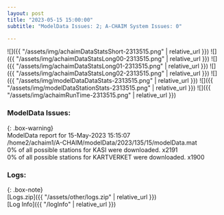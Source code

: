 ```yaml
---
layout: post
title: "2023-05-15 15:00:00"
subtitle: "ModelData Issues: 2; A-CHAIM System Issues: 0"

---
```


![]({{ "/assets/img/achaimDataStatsShort-2313515.png" | relative_url }})
![]({{ "/assets/img/achaimDataStatsLong00-2313515.png" | relative_url }})
![]({{ "/assets/img/achaimDataStatsLong01-2313515.png" | relative_url }})
![]({{ "/assets/img/achaimDataStatsLong02-2313515.png" | relative_url }})
![]({{ "/assets/img/modelDataDataStats-2313515.png" | relative_url }})
![]({{ "/assets/img/modelDataStationStats-2313515.png" | relative_url }})
![]({{ "/assets/img/achaimRunTime-2313515.png" | relative_url }})


### ModelData Issues:  
  
{: .box-warning}  
 ModelData report for 15-May-2023 15:15:07   
 /home2/achaim1/A-CHAIM/modelData/2023/135/15/modelData.mat   
 0% of all possible stations for KASI were downloaded. x2191   
 0% of all possible stations for KARTVERKET were downloaded. x1900   
  


### Logs:  
  
{: .box-note}  
[Logs.zip]({{ "/assets/other/logs.zip" | relative_url }})  
[Log Info]({{ "/logInfo" | relative_url }})  

